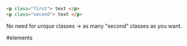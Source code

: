 
```html
<p class="first"> text </p>
<p class="second"> text </p>
```

No need for *unique* classes -> as many "second" classes as you want.

#elements 